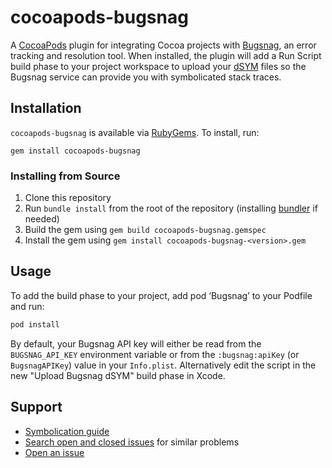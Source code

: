 # cocoapods-bugsnag

A [CocoaPods](https://cocoapods.org) plugin for integrating Cocoa projects with
[Bugsnag](https://bugsnag.com), an error tracking and resolution tool. When
installed, the plugin will add a Run Script build phase to your project workspace
to upload your
[dSYM](http://noverse.com/blog/2010/03/how-to-deal-with-an-iphone-crash-report/)
files so the Bugsnag service can provide you with symbolicated stack traces.

## Installation

`cocoapods-bugsnag` is available via [RubyGems](https://rubygems.org). To
install, run:

    gem install cocoapods-bugsnag

### Installing from Source

1. Clone this repository
2. Run `bundle install` from the root of the repository (installing
   [bundler](http://bundler.io) if needed)
3. Build the gem using `gem build cocoapods-bugsnag.gemspec`
4. Install the gem using `gem install cocoapods-bugsnag-<version>.gem`

## Usage

To add the build phase to your project, add pod ‘Bugsnag’ to your Podfile and run:

```bash
pod install
```

By default, your Bugsnag API key will either be read from the `BUGSNAG_API_KEY`
environment variable or from the `:bugsnag:apiKey` (or `BugsnagAPIKey`) value in your
`Info.plist`. Alternatively edit the script in the new "Upload Bugsnag dSYM" build 
phase in Xcode.

## Support

* [Symbolication guide](https://docs.bugsnag.com/platforms/ios/symbolication-guide/)
* [Search open and closed issues](https://github.com/bugsnag/cocoapods-bugsnag/issues?utf8=✓&q=is%3Aissue)
  for similar problems
* [Open an issue](https://github.com/bugsnag/cocoapods-bugsnag/issues/new)

